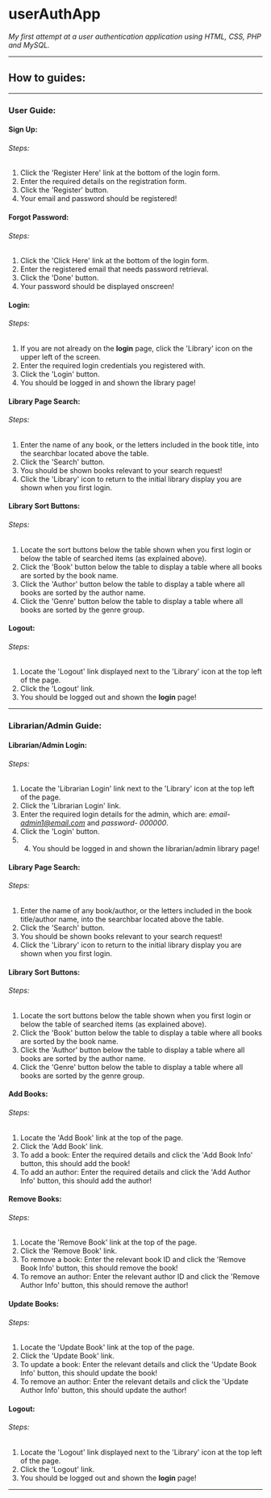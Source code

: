 # userAuthApp
*My first attempt at a user authentication application using HTML, CSS, PHP and MySQL.*

---

## How to guides:

---

### User Guide:

#### Sign Up:

###### Steps:
1. Click the 'Register Here' link at the bottom of the login form.
2. Enter the required details on the registration form.
3. Click the 'Register' button.
4. Your email and password should be registered!


#### Forgot Password:

###### Steps:
1. Click the 'Click Here' link at the bottom of the login form.
2. Enter the registered email that needs password retrieval.
3. Click the 'Done' button.
4. Your password should be displayed onscreen!


#### Login:

###### Steps:
1. If you are not already on the **login** page, click the 'Library' icon on the upper left of the screen.
2. Enter the required login credentials you registered with.
3. Click the 'Login' button.
4. You should be logged in and shown the library page!


#### Library Page Search:

###### Steps:
1. Enter the name of any book, or the letters included in the book title, into the searchbar located above the table.
2. Click the 'Search' button.
3. You should be shown books relevant to your search request!
4. Click the 'Library' icon to return to the initial library display you are shown when you first login.


#### Library Sort Buttons:

###### Steps:
1. Locate the sort buttons below the table shown when you first login or below the table of searched items (as explained above).
2. Click the 'Book' button below the table to display a table where all books are sorted by the book name.
3. Click the 'Author' button below the table to display a table where all books are sorted by the author name.
4. Click the 'Genre' button below the table to display a table where all books are sorted by the genre group.


#### Logout:
###### Steps:
1. Locate the 'Logout' link displayed next to the 'Library' icon at the top left of the page.
2. Click the 'Logout' link.
3. You should be logged out and shown the **login** page!

---

### Librarian/Admin Guide:

#### Librarian/Admin Login:

###### Steps:
1. Locate the 'Librarian Login' link next to the 'Library' icon at the top left of the page.
2. Click the 'Librarian Login' link.
3. Enter the required login details for the admin, which are: *email- admin1@email.com* and *password- 000000*.
4. Click the 'Login' button.
5. 4. You should be logged in and shown the librarian/admin library page!


#### Library Page Search:

###### Steps:
1. Enter the name of any book/author, or the letters included in the book title/author name, into the searchbar located above the table.
2. Click the 'Search' button.
3. You should be shown books relevant to your search request!
4. Click the 'Library' icon to return to the initial library display you are shown when you first login.


#### Library Sort Buttons:

###### Steps:
1. Locate the sort buttons below the table shown when you first login or below the table of searched items (as explained above).
2. Click the 'Book' button below the table to display a table where all books are sorted by the book name.
3. Click the 'Author' button below the table to display a table where all books are sorted by the author name.
4. Click the 'Genre' button below the table to display a table where all books are sorted by the genre group.


#### Add Books:

###### Steps:
1. Locate the 'Add Book' link at the top of the page.
2. Click the 'Add Book' link.
3. To add a book: Enter the required details and click the 'Add Book Info' button, this should add the book!
4. To add an author: Enter the required details and click the 'Add Author Info' button, this should add the author!


#### Remove Books:

###### Steps:
1. Locate the 'Remove Book' link at the top of the page.
2. Click the 'Remove Book' link.
3. To remove a book: Enter the relevant book ID and click the 'Remove Book Info' button, this should remove the book!
4. To remove an author: Enter the relevant author ID and click the 'Remove Author Info' button, this should remove the author!


#### Update Books:

###### Steps:
1. Locate the 'Update Book' link at the top of the page.
2. Click the 'Update Book' link.
3. To update a book: Enter the relevant details and click the 'Update Book Info' button, this should update the book!
4. To remove an author: Enter the relevant details and click the 'Update Author Info' button, this should update the author!


#### Logout:
###### Steps:
1. Locate the 'Logout' link displayed next to the 'Library' icon at the top left of the page.
2. Click the 'Logout' link.
3. You should be logged out and shown the **login** page!

---
